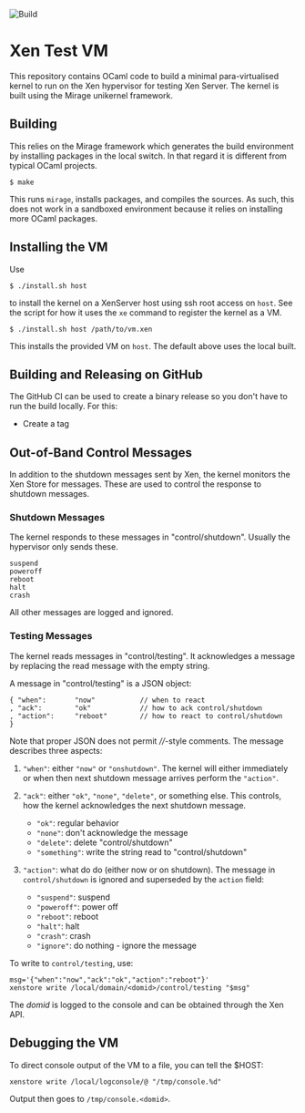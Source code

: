 <!-- vim: set ts=4 sw=4 et: -->

![Build](https://github.com/xapi-project/xen-test-vm/workflows/CI/badge.svg)

# Xen Test VM

This repository contains OCaml code to build a minimal para-virtualised
kernel to run on the Xen hypervisor for testing Xen Server. The kernel
is built using the Mirage unikernel framework.

## Building

This relies on the Mirage framework which generates the build
environment by installing packages in the local switch. In that regard
it is different from typical OCaml projects.

```
$ make
```

This runs `mirage`, installs packages, and compiles the sources. As
such, this does not work in a sandboxed environment because it relies on
installing more OCaml packages.

## Installing the VM

Use

```
$ ./install.sh host
```

to install the kernel on a XenServer host using ssh root access on
`host`. See the script for how it uses the `xe` command to register the
kernel as a VM.

```
$ ./install.sh host /path/to/vm.xen
```

This installs the provided VM on `host`. The default above uses the local
built.

## Building and Releasing on GitHub

The GitHub CI can be used to create a binary release so you don't have
to run the build locally. For this:

* Create a tag

## Out-of-Band Control Messages

In addition to the shutdown messages sent by Xen, the kernel monitors
the Xen Store for messages. These are used to control the response to
shutdown messages.

### Shutdown Messages

The kernel responds to these messages in "control/shutdown". Usually
the hypervisor only sends these.

    suspend  
    poweroff 
    reboot   
    halt     
    crash    

All other messages are logged and ignored. 

### Testing Messages

The kernel reads messages in "control/testing". It acknowledges a
message by replacing the read message with the empty string.

A message in "control/testing" is a JSON object: 

    { "when":       "now"           // when to react
    , "ack":        "ok"            // how to ack control/shutdown
    , "action":     "reboot"        // how to react to control/shutdown
    }

Note that proper JSON does not permit _//_-style comments.  The message
describes three aspects:

1. `"when"`: either `"now"` or `"onshutdown"`. The kernel will either
   immediately or when then next shutdown message arrives perform the
   `"action"`.

2. `"ack"`: either `"ok"`, `"none"`, `"delete"`, or something else. This
  controls, how the kernel acknowledges the next shutdown message.
    * `"ok"`: regular behavior
    * `"none"`: don't acknowledge the message
    * `"delete"`: delete "control/shutdown"
    * `"something"`: write the string read to "control/shutdown"

3. `"action"`: what do do (either now or on shutdown). The message in
   `control/shutdown` is ignored and superseded by the `action` field: 
    * `"suspend"`: suspend
    * `"poweroff"`: power off
    * `"reboot"`: reboot
    * `"halt"`: halt
    * `"crash"`: crash
    * `"ignore"`: do nothing - ignore the message

To write to `control/testing`, use:

    msg='{"when":"now","ack":"ok","action":"reboot"}'
    xenstore write /local/domain/<domid>/control/testing "$msg"

The _domid_ is logged to the console and can be obtained through the Xen
API.

## Debugging the VM

To direct console output of the VM to a file, you can tell the $HOST:

    xenstore write /local/logconsole/@ "/tmp/console.%d"

Output then goes to `/tmp/console.<domid>`.

